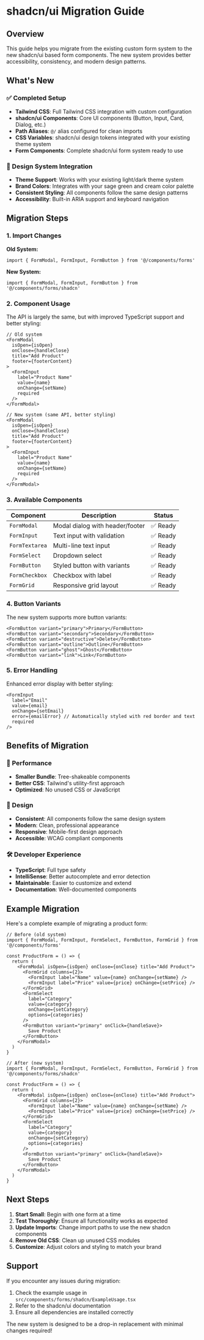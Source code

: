 # shadcn/ui Migration Guide

## Overview

This guide helps you migrate from the existing custom form system to the new shadcn/ui based form components. The new system provides better accessibility, consistency, and modern design patterns.

## What's New

### ✅ Completed Setup
- **Tailwind CSS**: Full Tailwind CSS integration with custom configuration
- **shadcn/ui Components**: Core UI components (Button, Input, Card, Dialog, etc.)
- **Path Aliases**: `@/` alias configured for clean imports
- **CSS Variables**: shadcn/ui design tokens integrated with your existing theme system
- **Form Components**: Complete shadcn/ui form system ready to use

### 🎨 Design System Integration
- **Theme Support**: Works with your existing light/dark theme system
- **Brand Colors**: Integrates with your sage green and cream color palette
- **Consistent Styling**: All components follow the same design patterns
- **Accessibility**: Built-in ARIA support and keyboard navigation

## Migration Steps

### 1. Import Changes

**Old System:**
```tsx
import { FormModal, FormInput, FormButton } from '@/components/forms'
```

**New System:**
```tsx
import { FormModal, FormInput, FormButton } from '@/components/forms/shadcn'
```

### 2. Component Usage

The API is largely the same, but with improved TypeScript support and better styling:

```tsx
// Old system
<FormModal
  isOpen={isOpen}
  onClose={handleClose}
  title="Add Product"
  footer={footerContent}
>
  <FormInput
    label="Product Name"
    value={name}
    onChange={setName}
    required
  />
</FormModal>

// New system (same API, better styling)
<FormModal
  isOpen={isOpen}
  onClose={handleClose}
  title="Add Product"
  footer={footerContent}
>
  <FormInput
    label="Product Name"
    value={name}
    onChange={setName}
    required
  />
</FormModal>
```

### 3. Available Components

| Component | Description | Status |
|-----------|-------------|---------|
| `FormModal` | Modal dialog with header/footer | ✅ Ready |
| `FormInput` | Text input with validation | ✅ Ready |
| `FormTextarea` | Multi-line text input | ✅ Ready |
| `FormSelect` | Dropdown select | ✅ Ready |
| `FormButton` | Styled button with variants | ✅ Ready |
| `FormCheckbox` | Checkbox with label | ✅ Ready |
| `FormGrid` | Responsive grid layout | ✅ Ready |

### 4. Button Variants

The new system supports more button variants:

```tsx
<FormButton variant="primary">Primary</FormButton>
<FormButton variant="secondary">Secondary</FormButton>
<FormButton variant="destructive">Delete</FormButton>
<FormButton variant="outline">Outline</FormButton>
<FormButton variant="ghost">Ghost</FormButton>
<FormButton variant="link">Link</FormButton>
```

### 5. Error Handling

Enhanced error display with better styling:

```tsx
<FormInput
  label="Email"
  value={email}
  onChange={setEmail}
  error={emailError} // Automatically styled with red border and text
  required
/>
```

## Benefits of Migration

### 🚀 Performance
- **Smaller Bundle**: Tree-shakeable components
- **Better CSS**: Tailwind's utility-first approach
- **Optimized**: No unused CSS or JavaScript

### 🎨 Design
- **Consistent**: All components follow the same design system
- **Modern**: Clean, professional appearance
- **Responsive**: Mobile-first design approach
- **Accessible**: WCAG compliant components

### 🛠️ Developer Experience
- **TypeScript**: Full type safety
- **IntelliSense**: Better autocomplete and error detection
- **Maintainable**: Easier to customize and extend
- **Documentation**: Well-documented components

## Example Migration

Here's a complete example of migrating a product form:

```tsx
// Before (old system)
import { FormModal, FormInput, FormSelect, FormButton, FormGrid } from '@/components/forms'

const ProductForm = () => {
  return (
    <FormModal isOpen={isOpen} onClose={onClose} title="Add Product">
      <FormGrid columns={2}>
        <FormInput label="Name" value={name} onChange={setName} />
        <FormInput label="Price" value={price} onChange={setPrice} />
      </FormGrid>
      <FormSelect
        label="Category"
        value={category}
        onChange={setCategory}
        options={categories}
      />
      <FormButton variant="primary" onClick={handleSave}>
        Save Product
      </FormButton>
    </FormModal>
  )
}

// After (new system)
import { FormModal, FormInput, FormSelect, FormButton, FormGrid } from '@/components/forms/shadcn'

const ProductForm = () => {
  return (
    <FormModal isOpen={isOpen} onClose={onClose} title="Add Product">
      <FormGrid columns={2}>
        <FormInput label="Name" value={name} onChange={setName} />
        <FormInput label="Price" value={price} onChange={setPrice} />
      </FormGrid>
      <FormSelect
        label="Category"
        value={category}
        onChange={setCategory}
        options={categories}
      />
      <FormButton variant="primary" onClick={handleSave}>
        Save Product
      </FormButton>
    </FormModal>
  )
}
```

## Next Steps

1. **Start Small**: Begin with one form at a time
2. **Test Thoroughly**: Ensure all functionality works as expected
3. **Update Imports**: Change import paths to use the new shadcn components
4. **Remove Old CSS**: Clean up unused CSS modules
5. **Customize**: Adjust colors and styling to match your brand

## Support

If you encounter any issues during migration:
1. Check the example usage in `src/components/forms/shadcn/ExampleUsage.tsx`
2. Refer to the shadcn/ui documentation
3. Ensure all dependencies are installed correctly

The new system is designed to be a drop-in replacement with minimal changes required!
